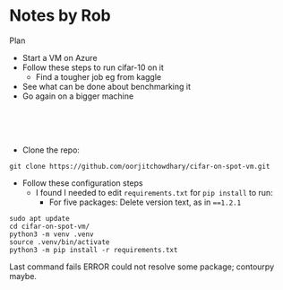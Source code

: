 # Notes by Rob


Plan


* Start a VM on Azure
* Follow these steps to run cifar-10 on it
    * Find a tougher job eg from kaggle
* See what can be done about benchmarking it
* Go again on a bigger machine

<BR><BR><BR>

* Clone the repo:

`git clone https://github.com/oorjitchowdhary/cifar-on-spot-vm.git`


* Follow these configuration steps
    * I found I needed to edit `requirements.txt` for `pip install` to run:
        * For five packages: Delete version text, as in `==1.2.1`

```
sudo apt update
cd cifar-on-spot-vm/
python3 -m venv .venv
source .venv/bin/activate
python3 -m pip install -r requirements.txt
```



Last command fails ERROR could not resolve some package; contourpy maybe.

